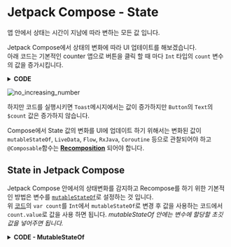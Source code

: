 # Jetpack Compose - State 
앱 안에서 상태는 시간이 지남에 따라 변하는 모든 값 입니다. 

Jetpack Compose에서 상태의 변화에 따라 UI 업테이트를 해보겠습니다. <br>
아래 코드는 기본적인 counter 앱으로 버튼을 클릭 할 때 마다 `Int` 타입의 `count` 변수의 값을 증가시킵니다. 

<details id="dt1">
  <summary> <b>CODE</b> </summary>
  
```kotlin 
  class ComposeStateActivity : ComponentActivity() {
    override fun onCreate(savedInstanceState: Bundle?) {
        super.onCreate(savedInstanceState)
        setContent {
            JetpackComposeFundamentalsTheme {
                Column(
                    modifier = Modifier.fillMaxSize(),
                    verticalArrangement = Arrangement.Center,
                    horizontalAlignment = Alignment.CenterHorizontally
                ) {
                    stateButton()
                }
            }
        }
    }
}

var count = 0

@Preview
@Composable
fun stateButton() {
    val context = LocalContext.current
    Button(onClick = {
        count += 1
        Toast.makeText(context, "Count is : $count", Toast.LENGTH_LONG).show()
    },
        contentPadding = PaddingValues(16.dp),
        border = BorderStroke(3.dp, Color.Black),
        colors = ButtonDefaults.textButtonColors(
            backgroundColor = Color.DarkGray,
            contentColor = Color.White
        )
    ) {
        Text(text = "Count is : $count",
            style = MaterialTheme.typography.h3,
            modifier = Modifier.padding(5.dp)
        )

    }
}
```  
</details>

![no_increasing_number](https://user-images.githubusercontent.com/55622345/173469732-43ebe380-1b02-4841-824e-6bf3e385d429.png)

하지만 코드를 실행시키면 `Toast`메시지에서는 값이 증가하지만 `Button`의 `Text`의 `$count` 값은 증가하지 않습니다. 

Compose에서 State 값의 변화를 UI에 업데이트 하기 위해서는 변화된 값이 `mutableStateOf`, `LiveData`, `Flow`, `RxJava`, `Coroutine` 등으로 관찰되어야 하고 
`@Composable`함수는 [**Recomposition**](https://developer.android.com/jetpack/compose/mental-model#recomposition) 되어야 합니다. 

## State in Jetpack Compose

Jetpack Compose 안에서의 상태변화를 감지하고 Recompose를 하기 위한 기본적인 방법은 변수를 [`mutableStateOf`](https://developer.android.com/reference/kotlin/androidx/compose/runtime/package-summary#mutableStateOf(kotlin.Any,androidx.compose.runtime.SnapshotMutationPolicy))로 설정하는 것 입니다. <br>
위 [코드](#user-content-dt1)의 `var count`를 `Int`에서 `mutableStateOf`로 변경 후 값을 사용하는 코드에서 `count.value`로 값을 사용 하면 됩니다. 
*mutableStateOf 안에는 변수에 할당할 초깃값을 넣어주면 됩니다.*
<details id="dt2">
  <summary> <b>CODE - MutableStateOf</b> </summary>
  
```kotlin 
var count = mutableStateOf(0)

@Preview
@Composable
fun stateButton() {
    val context = LocalContext.current
    Button(onClick = {
        count.value = count.value + 1
        Toast.makeText(context, "Count is : ${count.value}", Toast.LENGTH_LONG).show()
    },
        contentPadding = PaddingValues(16.dp),
        border = BorderStroke(3.dp, Color.Black),
        colors = ButtonDefaults.textButtonColors(
            backgroundColor = Color.DarkGray,
            contentColor = Color.White
        )
    ) {
        Text(text = "Count is : ${count.value}",
            style = MaterialTheme.typography.h3,
            modifier = Modifier.padding(5.dp)
        )

    }
}
```  
</details>
